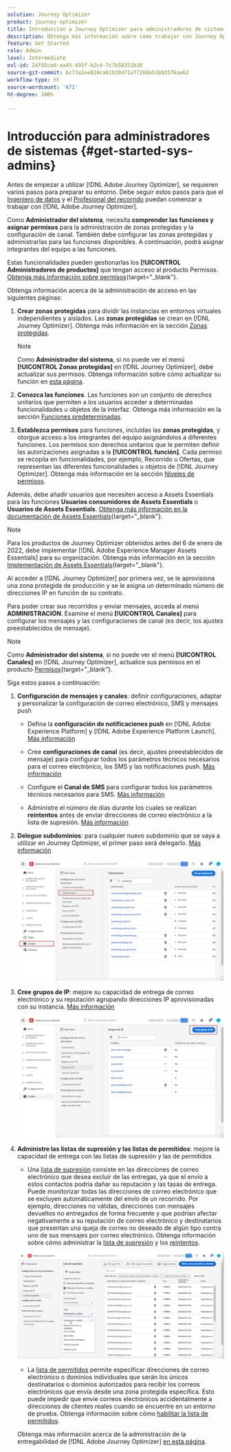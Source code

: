 ```yaml
---
solution: Journey Optimizer
product: journey optimizer
title: Introducción a Journey Optimizer para administradores de sistemas
description: Obtenga más información sobre cómo trabajar con Journey Optimizer como administrador de sistemas
feature: Get Started
role: Admin
level: Intermediate
exl-id: 24f85ced-aa45-493f-b2c4-7c7b58351b38
source-git-commit: 6c73a1ee024ca61b30d71e77268e51b93576ae62
workflow-type: ht
source-wordcount: '671'
ht-degree: 100%

---
```


# Introducción para administradores de sistemas {#get-started-sys-admins}

Antes de empezar a utilizar [!DNL Adobe Journey Optimizer], se requieren varios pasos para preparar su entorno.  Debe seguir estos pasos para que el [Ingeniero de datos](data-engineer.md) y el [Profesional del recorrido](marketer.md) puedan comenzar a trabajar con [!DNL Adobe Journey Optimizer].

Como **Administrador del sistema**, necesita **comprender las funciones y asignar permisos** para la administración de zonas protegidas y la configuración de canal. También debe configurar las zonas protegidas y administrarlas para las funciones disponibles. A continuación, podrá asignar integrantes del equipo a las funciones.

Estas funcionalidades pueden gestionarlas los **[!UICONTROL Administradores de productos]** que tengan acceso al producto Permisos. [Obtenga más información sobre permisos](../../administration/permissions.md){target="_blank"}.

Obtenga información acerca de la administración de acceso en las siguientes páginas:

1. **Crear zonas protegidas** para dividir las instancias en entornos virtuales independientes y aislados. Las **zonas protegidas** se crean en [!DNL Journey Optimizer]. Obtenga más información en la sección [Zonas protegidas](../../administration/sandboxes.md).

   >[!NOTE]
   >Como **Administrador del sistema**, si no puede ver el menú **[!UICONTROL Zonas protegidas]** en [!DNL Journey Optimizer], debe actualizar sus permisos. Obtenga información sobre cómo actualizar su función en [esta página](../../administration/permissions.md#edit-product-profile).

1. **Conozca las funciones**. Las funciones son un conjunto de derechos unitarios que permiten a los usuarios acceder a determinadas funcionalidades u objetos de la interfaz. Obtenga más información en la sección [Funciones predeterminadas](../../administration/ootb-product-profiles.md).

1. **Establezca permisos** para funciones, incluidas las **zonas protegidas**, y otorgue acceso a los integrantes del equipo asignándolos a diferentes funciones. Los permisos son derechos unitarios que le permiten definir las autorizaciones asignadas a la **[!UICONTROL función]**. Cada permiso se recopila en funcionalidades, por ejemplo, Recorrido u Ofertas, que representan las diferentes funcionalidades u objetos de [!DNL Journey Optimizer]. Obtenga más información en la sección [Niveles de permisos](../../administration/high-low-permissions.md).

Además, debe añadir usuarios que necesiten acceso a Assets Essentials para las funciones **Usuarios consumidores de Assets Essentials** o **Usuarios de Assets Essentials**. [Obtenga más información en la documentación de Assets Essentials](https://experienceleague.adobe.com/docs/experience-manager-assets-essentials/help/deploy-administer.html?lang=es){target="_blank"}.

>[!NOTE]
>Para los productos de Journey Optimizer obtenidos antes del 6 de enero de 2022, debe implementar [!DNL Adobe Experience Manager Assets Essentials] para su organización. Obtenga más información en la sección [Implementación de Assets Essentials](https://experienceleague.adobe.com/docs/experience-manager-assets-essentials/help/deploy-administer.html?lang=es){target="_blank"}.

Al acceder a [!DNL Journey Optimizer] por primera vez, se le aprovisiona una zona protegida de producción y se le asigna un determinado número de direcciones IP en función de su contrato.

Para poder crear sus recorridos y enviar mensajes, acceda al menú **ADMINISTRACIÓN**. Examine el menú **[!UICONTROL Canales]** para configurar los mensajes y las configuraciones de canal (es decir, los ajustes preestablecidos de mensaje).

>[!NOTE]
>Como **Administrador del sistema**, si no puede ver el menú **[!UICONTROL Canales]** en [!DNL Journey Optimizer], actualice sus permisos en el producto [Permisos](../../administration/permissions.md){target="_blank"}. 
>

Siga estos pasos a continuación:

1. **Configuración de mensajes y canales**: definir configuraciones, adaptar y personalizar la configuración de correo electrónico, SMS y mensajes push

   * Defina la **configuración de notificaciones push** en [!DNL Adobe Experience Platform] y [!DNL Adobe Experience Platform Launch]. [Más información](../../push/push-gs.md)

   * Cree **configuraciones de canal** (es decir, ajustes preestablecidos de mensaje) para configurar todos los parámetros técnicos necesarios para el correo electrónico, los SMS y las notificaciones push. [Más información](../../configuration/channel-surfaces.md)

   * Configure el **Canal de SMS** para configurar todos los parámetros técnicos necesarios para SMS. [Más información](../../sms/sms-configuration.md)

   * Administre el número de días durante los cuales se realizan **reintentos** antes de enviar direcciones de correo electrónico a la lista de supresión. [Más información](../../configuration/manage-suppression-list.md)

1. **Delegue subdominios**: para cualquier nuevo subdominio que se vaya a utilizar en Journey Optimizer, el primer paso será delegarlo. [Más información](../../configuration/about-subdomain-delegation.md)

   ![](../assets/subdomain.png)

1. **Cree grupos de IP**: mejore su capacidad de entrega de correo electrónico y su reputación agrupando direcciones IP aprovisionadas con su instancia. [Más información](../../configuration/ip-pools.md)

   ![](../assets/ip-pool.png)

1. **Administre las listas de supresión y las listas de permitidos**: mejore la capacidad de entrega con las listas de supresión y las de permitidos

   * Una [lista de supresión](../../reports/suppression-list.md) consiste en las direcciones de correo electrónico que desea excluir de las entregas, ya que el envío a estos contactos podría dañar su reputación y las tasas de entrega. Puede monitorizar todas las direcciones de correo electrónico que se excluyen automáticamente del envío de un recorrido. Por ejemplo, direcciones no válidas, direcciones con mensajes devueltos no entregados de forma frecuente y que podrían afectar negativamente a su reputación de correo electrónico y destinatarios que presentan una queja de correo no deseado de algún tipo contra uno de sus mensajes por correo electrónico. Obtenga información sobre cómo administrar la [lista de supresión](../../configuration/manage-suppression-list.md) y los [reintentos](../../configuration/retries.md).

   ![](../assets/suppression-list-filtering-example.png)

   * La [lista de permitidos](../../configuration/allow-list.md) permite especificar direcciones de correo electrónico o dominios individuales que serán los únicos destinatarios o dominios autorizados para recibir los correos electrónicos que envía desde una zona protegida específica. Esto puede impedir que envíe correos electrónicos accidentalmente a direcciones de clientes reales cuando se encuentre en un entorno de prueba. Obtenga información sobre cómo [habilitar la lista de permitidos](../../configuration/allow-list.md).

   Obtenga más información acerca de la administración de la entregabilidad de [!DNL Adobe Journey Optimizer] [en esta página](../../reports/deliverability.md).
